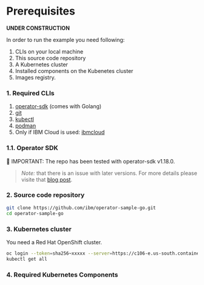 # Prerequisites

**UNDER CONSTRUCTION**

In order to run the example you need following:

1. CLIs on your local machine
2. This source code repository
3. A Kubernetes cluster
4. Installed components on the Kubenetes cluster 
5. Images registry.

### 1. Required CLIs

1. [operator-sdk](https://sdk.operatorframework.io/docs/installation/) (comes with Golang)
2. [git](https://github.com/git-guides/install-git)
3. [kubectl](https://kubernetes.io/de/docs/setup/)
4. [podman](https://podman.io/)
5. Only if IBM Cloud is used: [ibmcloud](https://cloud.ibm.com/docs/cli?topic=cli-install-ibmcloud-cli)

### 1.1. Operator SDK

🔴 IMPORTANT: The repo has been tested with operator-sdk v1.18.0. 

> _Note:_ that there is an issue with later versions. For more details please visite that [blog post](https://suedbroecker.net/2022/04/28/make-generate-error-127/).

### 2. Source code repository

```sh
git clone https://github.com/ibm/operator-sample-go.git
cd operator-sample-go
```

### 3. Kubernetes cluster

You need a Red Hat OpenShift cluster.

```sh
oc login --token=sha256~xxxxx --server=https://c106-e.us-south.containers.cloud.ibm.com:32335
kubectl get all
```

### 4. Required Kubernetes Components




